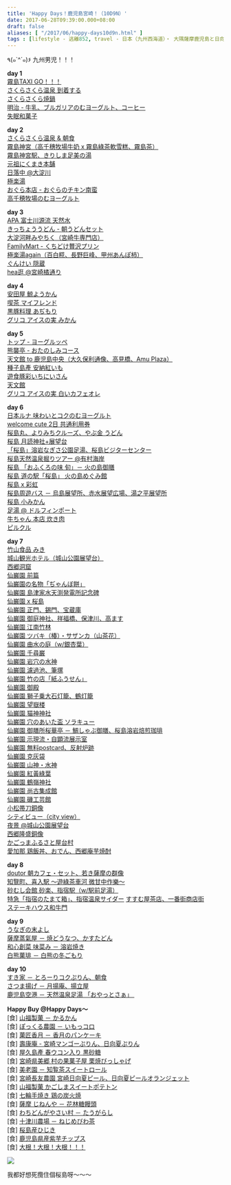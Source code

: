 ```yaml
---
title: 'Happy Days！鹿児島宮崎！（10D9N）'
date: 2017-06-28T09:39:00.000+08:00
draft: false
aliases: [ "/2017/06/happy-days10d9n.html" ]
tags : [lifestyle - 逃離852, travel - 日本（九州西海道）・ 大隅薩摩鹿児島と日向宮崎]
---
```


٩(๑\`^´๑)۶ 九州男児！！！  
  
**day 1**  
[霧島TAXI GO！！！](https://www.hidie.net/2017/01/happy-days-day-1taxi-go.html)  
[さくらさくら温泉 到着する](https://www.hidie.net/2017/01/happy-days-day-1.html)  
[さくらさくら焼鍋](https://www.hidie.net/2017/01/happy-days-day-1_6.html)  
[明治 - 牛乳、ブルガリアのむヨーグルト、コーヒー](https://www.hidie.net/2017/01/happy-days-day-1_9.html)  
[失眠和菓子](https://www.hidie.net/2017/01/happy-days-day-1_10.html)  

**day 2**  
[さくらさくら温泉 & 朝食](https://www.hidie.net/2017/01/happy-days-day-2.html)  
[霧島神宮（高千穗牧場牛奶 x 霧島綠茶軟雪糕、霧島茶）](https://www.hidie.net/2017/01/happy-days-day-2-x.html)  
[霧島神宮駅、きりしま足美の湯](https://www.hidie.net/2017/01/happy-days-day-2_13.html)  
[元祖にくまき本舗](https://www.hidie.net/2017/01/happy-days-day-2_16.html)  
[日落中 @大淀川](https://www.hidie.net/2017/01/happy-days-day-2_17.html)  
[極楽湯](https://www.hidie.net/2017/01/happy-days-day-2_18.html)  
[おぐら本店 - おぐらのチキン南蛮](https://www.hidie.net/2017/01/happy-days-day-2_19.html)  
[高千穂牧場のむヨーグルト](https://www.hidie.net/2017/01/happy-days-day-2_20.html)  

**day 3**  
[APA 富士川源流 天然水](https://www.hidie.net/2017/01/happy-days-day-3apa.html)  
[きっちょううどん - 朝うどんセット](https://www.hidie.net/2017/01/happy-days-day-3.html)  
[大淀河畔みやちく（宮崎牛専門店）](https://www.hidie.net/2017/01/happy-days-day-3_25.html)  
[FamilyMart - くちどけ贅沢プリン](https://www.hidie.net/2017/01/happy-days-day-3familymart.html)  
[極楽湯again（百白糀、長野巨峰、甲州あんぽ柿）](https://www.hidie.net/2017/01/happy-days-day-3again.html)  
[ぐんけい 隠蔵](https://www.hidie.net/2017/02/happy-days-day-3.html)  
[hea逛 @宮崎橘通り](https://www.hidie.net/2017/02/happy-days-hea.html)  

**day 4**  
[安田屋 鯨ようかん](https://www.hidie.net/2017/02/happy-days-day-4.html)  
[喫茶 マイフレンド](https://www.hidie.net/2017/02/happy-days-day-4_6.html)  
[黒豚料理 あぢもり](https://www.hidie.net/2017/02/happy-days-day-4_9.html)  
[グリコ アイスの実 みかん](https://www.hidie.net/2017/02/happy-days-day-4_10.html)  
  
**day 5**  
[トップ - ヨーグルッペ](https://www.hidie.net/2017/02/happy-days-day-5.html)  
[熊襲亭 - おたのしみコース](https://www.hidie.net/2017/02/happy-days-day-5_15.html)  
[天文館 to 鹿児島中央（大久保利通像、高見橋、Amu Plaza）](https://www.hidie.net/2017/03/happy-days-day-5-to-amu-plaza.html)  
[種子島產 安納紅いも](https://www.hidie.net/2017/03/happy-days-day-5.html)  
[遊食豚彩いちにいさん](https://www.hidie.net/2017/03/happy-days-day-5_7.html)  
[天文館](http://www.hidie.net/2017/03/happy-days-day-5_8.html)  
[グリコ アイスの実 白いカフェオレ](https://www.hidie.net/2017/03/happy-days-day-5_9.html)  

**day 6**  
[日本ルナ 味わいとコクのむヨーグルト](https://hidie.net/kojkmi6a/)  
[welcome cute 2日 共通利用券](https://hidie.net/kojkmi6b/)  
[桜島丸、よりみちクルーズ、やぶ金 うどん](https://hidie.net/kojkmi6c/)  
[桜島 月読神社+展望台](https://hidie.net/kojkmi6d/)  
[「桜島」溶岩なぎさ公園足湯、桜島ビジターセンター](https://hidie.net/kojkmi6e/)  
[桜島天然温泉掘りツアー @有村海岸](https://hidie.net/kojkmi6f/)  
[桜島 「おふくろの味 旬」－ 火の島御膳](https://hidie.net/kojkmi6g/)  
[桜島 道の駅「桜島」 火の島めぐみ館](https://hidie.net/kojkmi6h/)  
[桜島 x 彩虹](https://hidie.net/kojkmi6i/)  
[桜島周遊バス － 烏島展望所、赤水展望広場、湯之平展望所](https://hidie.net/kojkmi6j/)  
[桜島 小みかん](https://hidie.net/kojkmi6k/)  
[足湯 @ ドルフィンポート](https://hidie.net/kojkmi6l/)  
[牛ちゃん 本店 炊き肉](https://hidie.net/kojkmi6m/)  
[ピルクル](https://hidie.net/kojkmi6n/)  

**day 7**  
[竹山食品 みき](https://hidie.net/kojkmi7a/)  
[城山観光ホテル（城山公園展望台）](https://hidie.net/kojkmi7b/)  
[西郷洞窟](https://hidie.net/kojkmi7c/)  
[仙巌園 前篇](https://hidie.net/kojkmi7d01/)  
[仙巌園の名物「ぢゃんぼ餅」](https://hidie.net/kojkmi7d02/)  
[仙巌園 島津家水天渕発電所記念碑](https://hidie.net/kojkmi7d03/)  
[仙巌園 x 桜島](https://hidie.net/kojkmi7d04/)  
[仙巌園 正門、錫門、宝蔵庫](https://hidie.net/kojkmi7d05/)  
[仙巌園 御庭神社、祥福橋、保津川、高ます](https://hidie.net/kojkmi7d06/)  
[仙巌園 江南竹林](https://hidie.net/kojkmi7d07/)  
[仙巌園 ツバキ（椿）・サザンカ（山茶花）](https://hidie.net/kojkmi7d08/)  
[仙巌園 曲水の庭（w/銀杏葉）](https://hidie.net/kojkmi7d09/)  
[仙巌園 千尋巌](https://hidie.net/kojkmi7d10/)  
[仙巌園 岩穴の水神](https://hidie.net/kojkmi7d11/)  
[仙巌園 濾過池、筆塚](https://hidie.net/kojkmi7d12/)  
[仙巌園 竹の店「紙ふうせん」](https://hidie.net/kojkmi7d13/)  
[仙巌園 御殿](https://hidie.net/kojkmi7d14/)  
[仙巌園 獅子乗大石灯籠、鶴灯籠](https://hidie.net/kojkmi7d15/)  
[仙巌園 望嶽楼](https://hidie.net/kojkmi7d16/)  
[仙巌園 猫神神社](https://hidie.net/kojkmi7d17/)  
[仙巌園 穴のあいた盃 ソラキュー](https://hidie.net/kojkmi7d18/)  
[仙巌園 御膳所桜華亭 － 鯛しゃぶ御膳、桜島溶岩焙煎珈琲](https://hidie.net/kojkmi7d19/)  
[仙巌園 示現流・自顕流展示室](https://hidie.net/kojkmi7d20/)  
[仙巌園 無料postcard、反射炉跡](https://hidie.net/kojkmi7d21/)  
[仙巌園 克灰袋](https://hidie.net/kojkmi7d22/)  
[仙巌園 山神・水神](https://hidie.net/kojkmi7d23/)  
[仙巌園 紅黃綠葉](https://hidie.net/kojkmi7d24/)  
[仙巌園 鶴嶺神社](https://hidie.net/kojkmi7d25/)  
[仙巌園 尚古集成館](https://hidie.net/kojkmi7d26/)  
[仙巌園 磯工芸館](https://hidie.net/kojkmi7d27/)  
[小松帯刀銅像](https://hidie.net/kojkmi7e/)  
[シティビュー（city view）](https://hidie.net/kojkmi7f/)  
[夜景 @城山公園展望台](https://hidie.net/kojkmi7g/)  
[西郷隆盛銅像](https://hidie.net/kojkmi7h/)  
[かごっまふるさと屋台村](https://hidie.net/kojkmi7i/)  
[愛加那 鶏飯丼、おでん、西郷庵芋焼酎](https://hidie.net/kojkmi7j/)  

**day 8**  
[doutor 朝カフェ・セット、若き薩摩の群像](https://hidie.net/kojkmi8a/)  
[知覽町、喜入駅 ～遊綠茶車河 微甘中作樂～](https://hidie.net/kojkmi8b/)  
[砂むし会館 砂楽、指宿駅（w/駅前足湯）](https://hidie.net/kojkmi8c/)  
[特急「指宿のたまて箱」、指宿温泉サイダー](https://hidie.net/kojkmi8d/)
[すすむ屋茶店、一番街商店街](https://hidie.net/kojkmi8e/)  
[ステーキハウス和牛門](https://hidie.net/kojkmi8f/)  

**day 9**  
[うなぎの末よし](https://hidie.net/kojkmi9a/)  
[薩摩蒸氣屋 － 焼どうなつ、かすたどん](https://hidie.net/kojkmi9b/)  
[和心創菜 味菜み － 溶岩焼き](https://hidie.net/kojkmi9c/)  
[白熊菓琲 － 白熊の冬ごもり](https://hidie.net/kojkmi9d/)  

**day 10**  
[すき家 － とろーりコクぷりん、朝食](https://hidie.net/kojkmi10a/)  
[さつま揚げ － 月揚庵、揚立屋](https://hidie.net/kojkmi10b/)  
[鹿児島空港 － 天然温泉足湯 「おやっとさぁ」 ](https://hidie.net/kojkmi10c/)  

**Happy Buy @Happy Days～**  
\[食\] [山福製菓 － かるかん](https://hidie.net/karukan/)  
\[食\] [ぽっくる農園 － いもっコロ](https://hidie.net/imokkoro/)  
\[食\] [菓匠香月 － 香月のパンケーキ](https://hidie.net/kougetsupancake/)  
\[食\] [壽康庵 - 宮崎マンゴーぷりん、日向夏ぷりん](https://hidie.net/miyazakipudding/)  
\[食\] [屋久島產 春ウコン入り 黒砂糖](https://hidie.net/yakushimacane/)  
\[食\] [宮崎県美郷 村の果菓子屋 栗焼びっしゃげ](https://hidie.net/misatosenbei/)  
\[食\] [美老園 － 知覧茶スイートロール](https://hidie.net/birouenroll/)  
\[食\] [宮崎長友農園 宮崎日向夏ピール、日向夏ピールオランジェット](https://hidie.net/miyazakipeel/)  
\[食\] [山福製菓 かごしまスイートポテトン](https://hidie.net/yamafukuseika/)  
\[食\] [七輪手焼き 鶏の炭火焼](https://hidie.net/miyazakichicken/)  
\[食\] [薩摩 じねんや － 花林糖饅頭](https://hidie.net/jinenya/)  
\[食\] [わちどんがやさい村 － たうがらし](https://hidie.net/miyazakichill/)  
\[食\] [十津川農場 － ねじめびわ茶](https://hidie.net/loquattea/)  
\[食\] [桜島産ひじき](https://hidie.net/sakurahijiki/)  
\[食\] [鹿児島県産紫芋チップス](https://hidie.net/kagoshimachip/)  
\[食\] [大根！大根！大根！！！](https://hidie.net/daikon/)  

![](/images/kojkmi10d9n.jpg)

我都好想死攬住個桜島呀～～～

